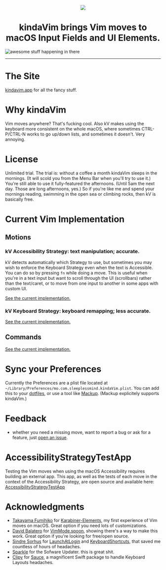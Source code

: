 <div align="center">
    <img src="https://github.com/godbout/kindaVim.theapp/blob/master/assets/icon.png">
    <h1>kindaVim brings Vim moves to macOS Input Fields and UI Elements.</h1>
</div>

![awesome stuff happening in there](https://raw.githubusercontent.com/godbout/kindaVim.theapp/master/assets/gif.gif "hehe")

---

# The Site

[kindavim.app](https://kindavim.app) for all the fancy stuff.

# Why kindaVim

Vim moves anywhere? That's fucking cool.
Also kV makes using the keyboard more consistent on the whole macOS, where sometimes CTRL-P/CTRL-N works to go up/down lists, and sometimes it doesn't.
Very annoying.

# License

Unlimited trial.
The trial is: without a coffee a month kindaVim sleeps in the mornings. (It will scold you from the Menu Bar when you'll try to use it.)
You're still able to use it fully-featured the afternoons. (Until 5am the next day. Those are long afternoons, yes.)
So if you're like me and spend your mornings reading, swimming in the open sea or climbing rocks, then kV is basically free.

# Current Vim Implementation

## Motions

### kV Accessibility Strategy: text manipulation; accurate.

kV detects automatically which Strategy to use, but sometimes you may wish to enforce the Keyboard Strategy even when the text is Accessible.
You can do so by pressing `fn` while doing a move. This is useful when you're in a text input but want to scroll through the UI (scrollbars) rather than the text/caret, or to move from one input to another in some apps with custom UI.

[See the current implementation.](https://github.com/godbout/kindaVim.theapp/blob/master/AccessibilityStrategyImplementation.md#accessibility-strategy)

### kV Keyboard Strategy: keyboard remapping; less accurate.

[See the current implementation.](https://github.com/godbout/kindaVim.theapp/blob/master/KeyboardStrategyImplementation.md#keyboard-strategy)

## Commands

[See the current implementation.](https://github.com/godbout/kindaVim.theapp/blob/master/CommandsImplementation.md#commands)

# Sync your Preferences

Currently the Preferences are a plist file located at `~/Library/Preferences/mo.com.sleeplessmind.kindaVim.plist`.
You can add this to your [dotfiles](https://dotfiles.github.io), or use a tool like [Mackup](https://github.com/lra/mackup). (Mackup explicitely supports kindaVim.) 

# Feedback

* whether you need a missing move, want to report a bug or ask for a feature, just [open an issue](https://github.com/godbout/kindaVim.theapp/issues/new).

# AccessibilityStrategyTestApp

Testing the Vim moves when using the macOS Accessibility requires building an external app. This app, as well as the tests of each move in the context of the Accessibility Strategy, are open source and available here: [AccessibilityStrategyTestApp](https://github.com/godbout/AccessibilityStrategyTestApp)

# Acknowledgments

* [Takayama Fumihiko](https://github.com/tekezo) for [Karabiner-Elements](https://karabiner-elements.pqrs.org), my first experience of Vim moves on macOS. Great option if you need lots of customizations.
* [David Balatero](https://github.com/dbalatero) for [VimMode.spoon](https://github.com/dbalatero/VimMode.spoon), showing there's a way to make this work. Great option if you're looking for free/open source.
* [Sindre Sorhus](https://github.com/sindresorhus) for [LaunchAtLogin](https://github.com/sindresorhus/LaunchAtLogin) and [KeyboardShortcuts](https://github.com/sindresorhus/KeyboardShortcuts), that saved me countless of hours of headaches.
* [Sparkle](https://sparkle-project.org) for the Sofware Updater. this is great shit.
* [Clipy](https://github.com/Clipy) for [Sauce](https://github.com/Clipy/Sauce), a magnificent Swift package to handle Keyboard Layouts headaches.

